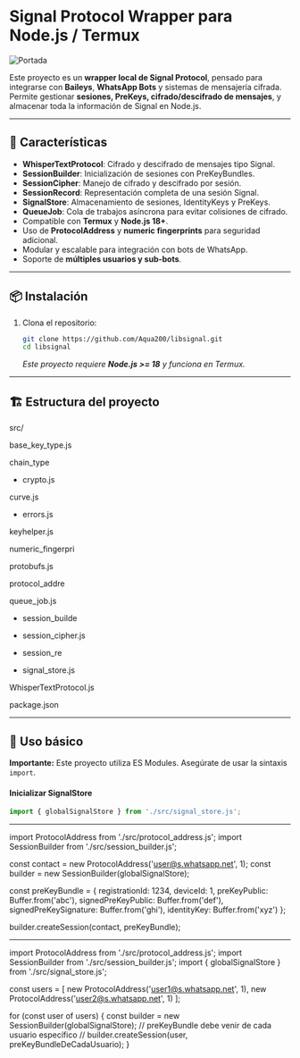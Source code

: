 # Signal Protocol Wrapper para Node.js / Termux

![Portada](https://files.catbox.moe/3nbwb0.jpeg) 

Este proyecto es un **wrapper local de Signal Protocol**, pensado para integrarse con **Baileys**, **WhatsApp Bots** y sistemas de mensajería cifrada.  
Permite gestionar **sesiones, PreKeys, cifrado/descifrado de mensajes**, y almacenar toda la información de Signal en Node.js.

---

## 🔹 Características

- **WhisperTextProtocol**: Cifrado y descifrado de mensajes tipo Signal.
- **SessionBuilder**: Inicialización de sesiones con PreKeyBundles.
- **SessionCipher**: Manejo de cifrado y descifrado por sesión.
- **SessionRecord**: Representación completa de una sesión Signal.
- **SignalStore**: Almacenamiento de sesiones, IdentityKeys y PreKeys.
- **QueueJob**: Cola de trabajos asíncrona para evitar colisiones de cifrado.
- Compatible con **Termux** y **Node.js 18+**.
- Uso de **ProtocolAddress** y **numeric fingerprints** para seguridad adicional.
- Modular y escalable para integración con bots de WhatsApp.
- Soporte de **múltiples usuarios y sub-bots**.

---

## 📦 Instalación

1.  Clona el repositorio:
    ```bash
    git clone https://github.com/Aqua200/libsignal.git
    cd libsignal
    ```
    *Este proyecto requiere **Node.js >= 18** y funciona en Termux.*

---

## 🏗️ Estructura del proyecto

src/

base_key_type.js

chain_type

- crypto.js

curve.js

- errors.js

keyhelper.js

numeric_fingerpri

protobufs.js

protocol_addre

queue_job.js

- session_builde

- session_cipher.js

- session_re

- signal_store.js

WhisperTextProtocol.js

package.json

---

## 🚀 Uso básico

**Importante:** Este proyecto utiliza ES Modules. Asegúrate de usar la sintaxis `import`.

#### Inicializar SignalStore
```javascript
import { globalSignalStore } from './src/signal_store.js';
```

---

import ProtocolAddress from './src/protocol_address.js';
import SessionBuilder from './src/session_builder.js';

const contact = new ProtocolAddress('user@s.whatsapp.net', 1);
const builder = new SessionBuilder(globalSignalStore);

const preKeyBundle = {
    registrationId: 1234,
    deviceId: 1,
    preKeyPublic: Buffer.from('abc'),
    signedPreKeyPublic: Buffer.from('def'),
    signedPreKeySignature: Buffer.from('ghi'),
    identityKey: Buffer.from('xyz')
};

builder.createSession(contact, preKeyBundle);

---
import ProtocolAddress from './src/protocol_address.js';
import SessionBuilder from './src/session_builder.js';
import { globalSignalStore } from './src/signal_store.js';

const users = [
    new ProtocolAddress('user1@s.whatsapp.net', 1),
    new ProtocolAddress('user2@s.whatsapp.net', 1)
];

for (const user of users) {
    const builder = new SessionBuilder(globalSignalStore);
    // preKeyBundle debe venir de cada usuario específico
    // builder.createSession(user, preKeyBundleDeCadaUsuario);
}





